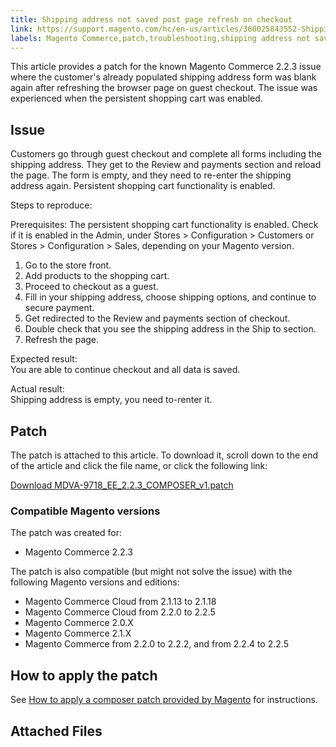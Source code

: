 ```yaml
---
title: Shipping address not saved post page refresh on checkout 
link: https://support.magento.com/hc/en-us/articles/360025843552-Shipping-address-not-saved-post-page-refresh-on-checkout-
labels: Magento Commerce,patch,troubleshooting,shipping address not saved,known issues,2.2.3
---
```


This article provides a patch for the known Magento Commerce 2.2.3 issue where the customer's already populated shipping address form was blank again after refreshing the browser page on guest checkout. The issue was experienced when the persistent shopping cart was enabled.

## Issue

Customers go through guest checkout and complete all forms including the shipping address. They get to the Review and payments section and reload the page. The form is empty, and they need to re-enter the shipping address again. Persistent shopping cart functionality is enabled.

Steps to reproduce:

Prerequisites: The persistent shopping cart functionality is enabled. Check if it is enabled in the Admin, under Stores > Configuration > Customers or Stores > Configuration > Sales, depending on your Magento version.

1. Go to the store front.
1. Add products to the shopping cart.
1. Proceed to checkout as a guest.
1. Fill in your shipping address, choose shipping options, and continue to secure payment.
1. Get redirected to the Review and payments section of checkout.
1. Double check that you see the shipping address in the Ship to section.
1. Refresh the page.

Expected result:  
 You are able to continue checkout and all data is saved.

Actual result:  
 Shipping address is empty, you need to-renter it.

## Patch

The patch is attached to this article. To download it, scroll down to the end of the article and click the file name, or click the following link:

[Download MDVA-9718\_EE\_2.2.3\_COMPOSER\_v1.patch](https://support.magento.com/hc/en-us/article_attachments/360025238631/MDVA-9718_EE_2.2.3_COMPOSER_v1.patch)

### Compatible Magento versions

The patch was created for:

* Magento Commerce 2.2.3

The patch is also compatible (but might not solve the issue) with the following Magento versions and editions:

* Magento Commerce Cloud from 2.1.13 to 2.1.18
* Magento Commerce Cloud from 2.2.0 to 2.2.5
* Magento Commerce 2.0.X
* Magento Commerce 2.1.X
* Magento Commerce from 2.2.0 to 2.2.2, and from 2.2.4 to 2.2.5

## How to apply the patch

See [How to apply a composer patch provided by Magento](https://support.magento.com/hc/en-us/articles/360028367731) for instructions.

## Attached Files